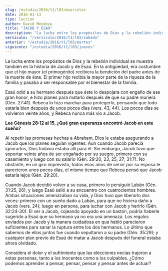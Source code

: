 ```yaml
---
slug: /estudia/2016/t1/l03/miercoles
date: 2016-01-13
tipo: leccion
author: David Mendoza
title: "JACOB Y ESAÚ"
description: "La lucha entre los propósitos de Dios y la rebelión individual se muestra  también en la historia de Jacob y de Esaú. En la antigüedad, era costumbre  que el hijo mayor (el primogénito) recibiera la bendición del padre antes de  la muerte de éste. El primer hijo recibi..."
versiculo: "/versiculo/2016/t1/l03/sabado"
anterior: "/estudia/2016/t1/l03/martes"
siguiente: "/estudia/2016/t1/l03/jueves"
---
```


La lucha entre los propósitos de Dios y la rebelión individual se muestra también en la historia de Jacob y de Esaú. En la antigüedad, era costumbre que el hijo mayor (el primogénito) recibiera la bendición del padre antes de la muerte de éste. El primer hijo recibía la mayor parte de la riqueza de la familia y pasaba a ser responsable por el bienestar de la familia.

Esaú odió a su hermano después que éste lo despojara con engaño de ese gran honor, e hizo planes para matarlo después de que su padre muriera (Gén. 27:41). Rebeca lo hizo marchar para protegerlo, pensando que todo estaría bien después de unos pocos días (vers. 43, 44). Los pocos días se volvieron veinte años, y Rebeca nunca más vio a Jacob.

**Lee Génesis 28:12 al 15. ¿Qué gran esperanza encontró Jacob en este sueño?**

Al repetir las promesas hechas a Abraham, Dios le estaba asegurando a Jacob que los planes seguían vigentes. Aun cuando Jacob parecía ignorarlos, Dios todavía estaba allí para él. Sin embargo, Jacob tuvo que soportar veinte años de ser engañado por su suegro, primero con su casamiento y luego con su salario (Gén. 29:20, 23, 25, 27; 31:7). No obstante, en un giro imprevisto, todos esos años de servir por su esposa le parecieron unos pocos días, el mismo tiempo que Rebeca pensó que Jacob estaría lejos (Gén. 29:20).

Cuando Jacob decidió volver a su casa, primero lo persiguió Labán (Gén. 31:25, 26), y luego Esaú salió a su encuentro con cuatrocientos hombres. Ambas situaciones amenazaban su vida, y Dios tuvo que liberarlo dos veces: primero con un sueño dado a Labán, para que no hiciera daño a Jacob (vers. 24); luego en persona, para luchar con Jacob y herirlo (Gén. 32:24-30). El ver a Jacob, cojeando apoyado en un bastón, podría haberle sugerido a Esaú que su hermano ya no era una amenaza. Los regalos enviados por Jacob y la manera cuidadosa en que habló parecieron suficientes para sanar la ruptura entre los dos hermanos. Lo último que sabemos de ellos juntos fue cuando sepultaron a su padre (Gén. 35:29); y cualquier plan previo de Esaú de matar a Jacob después del funeral estaba ahora olvidado.

Considera el dolor y el sufrimiento que las elecciones necias trajeron a estas personas, tanto a los inocentes como a los culpables. ¿Cómo podemos aprender a pensar, pensar, pensar y pensar antes de actuar?
